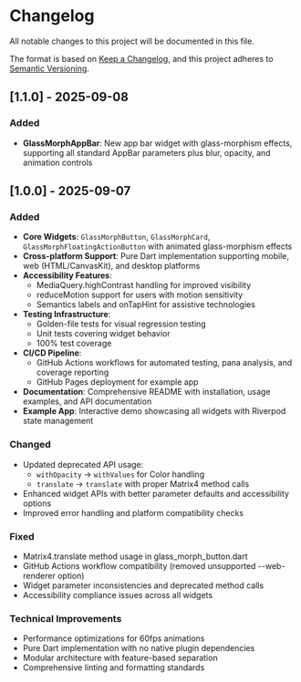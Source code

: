 # Changelog

All notable changes to this project will be documented in this file.

The format is based on [Keep a Changelog](https://keepachangelog.com/en/1.0.0/),
and this project adheres to [Semantic Versioning](https://semver.org/spec/v2.0.0.html).

## [1.1.0] - 2025-09-08

### Added

- **GlassMorphAppBar**: New app bar widget with glass-morphism effects, supporting all standard AppBar parameters plus blur, opacity, and animation controls

## [1.0.0] - 2025-09-07

### Added

- **Core Widgets**: `GlassMorphButton`, `GlassMorphCard`, `GlassMorphFloatingActionButton` with animated glass-morphism effects
- **Cross-platform Support**: Pure Dart implementation supporting mobile, web (HTML/CanvasKit), and desktop platforms
- **Accessibility Features**:
  - MediaQuery.highContrast handling for improved visibility
  - reduceMotion support for users with motion sensitivity
  - Semantics labels and onTapHint for assistive technologies
- **Testing Infrastructure**:
  - Golden-file tests for visual regression testing
  - Unit tests covering widget behavior
  - 100% test coverage
- **CI/CD Pipeline**:
  - GitHub Actions workflows for automated testing, pana analysis, and coverage reporting
  - GitHub Pages deployment for example app
- **Documentation**: Comprehensive README with installation, usage examples, and API documentation
- **Example App**: Interactive demo showcasing all widgets with Riverpod state management

### Changed

- Updated deprecated API usage:
  - `withOpacity` → `withValues` for Color handling
  - `translate` → `translate` with proper Matrix4 method calls
- Enhanced widget APIs with better parameter defaults and accessibility options
- Improved error handling and platform compatibility checks

### Fixed

- Matrix4.translate method usage in glass_morph_button.dart
- GitHub Actions workflow compatibility (removed unsupported --web-renderer option)
- Widget parameter inconsistencies and deprecated method calls
- Accessibility compliance issues across all widgets

### Technical Improvements

- Performance optimizations for 60fps animations
- Pure Dart implementation with no native plugin dependencies
- Modular architecture with feature-based separation
- Comprehensive linting and formatting standards
